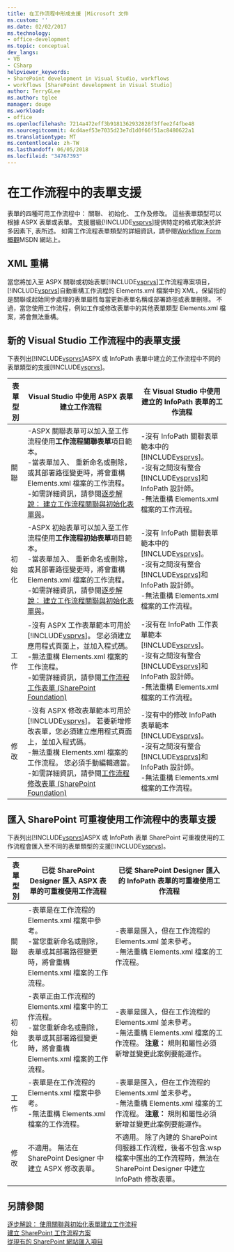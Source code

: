 ```yaml
---
title: 在工作流程中形成支援 |Microsoft 文件
ms.custom: ''
ms.date: 02/02/2017
ms.technology:
- office-development
ms.topic: conceptual
dev_langs:
- VB
- CSharp
helpviewer_keywords:
- SharePoint development in Visual Studio, workflows
- workflows [SharePoint development in Visual Studio]
author: TerryGLee
ms.author: tglee
manager: douge
ms.workload:
- office
ms.openlocfilehash: 7214a472eff3b9181362932828f3ffee2f4fbe48
ms.sourcegitcommit: 4cd4aef53e7035d23e7d1d0f66f51ac8480622a1
ms.translationtype: MT
ms.contentlocale: zh-TW
ms.lasthandoff: 06/05/2018
ms.locfileid: "34767393"
---
```

# <a name="form-support-in-workflows"></a>在工作流程中的表單支援
  表單的四種可用工作流程中： 關聯、 初始化、 工作及修改。 這些表單類型可以根據 ASPX 表單或表單。 支援層級[!INCLUDE[vsprvs](../sharepoint/includes/vsprvs-md.md)]提供特定的格式取決於許多因素下, 表所述。 如需工作流程表單類型的詳細資訊，請參閱[Workflow Form 概觀](http://go.microsoft.com/fwlink/?LinkId=185228)MSDN 網站上。  
  
## <a name="xml-refactoring"></a>XML 重構
 當您將加入至 ASPX 關聯或初始表單[!INCLUDE[vsprvs](../sharepoint/includes/vsprvs-md.md)]工作流程專案項目，[!INCLUDE[vsprvs](../sharepoint/includes/vsprvs-md.md)]自動重構工作流程的 Elements.xml 檔案中的 XML，保留指的是關聯或起始同步處理的表單屬性每當更新表單名稱或部署路徑或表單刪除。 不過，當您使用工作流程，例如工作或修改表單中的其他表單類型 Elements.xml 檔案，將會無法重構。  
  
## <a name="form-support-in-new-visual-studio-workflows"></a>新的 Visual Studio 工作流程中的表單支援
 下表列出[!INCLUDE[vsprvs](../sharepoint/includes/vsprvs-md.md)]ASPX 或 InfoPath 表單中建立的工作流程中不同的表單類型的支援[!INCLUDE[vsprvs](../sharepoint/includes/vsprvs-md.md)]。  
  
|表單型別|Visual Studio 中使用 ASPX 表單建立工作流程|在 Visual Studio 中使用建立的 InfoPath 表單的工作流程|  
|---------------|---------------------------------------------------------|-----------------------------------------------------------------|  
|關聯|-ASPX 關聯表單可以加入至工作流程使用**工作流程關聯表單**項目範本。<br />-當表單加入、 重新命名或刪除，或其部署路徑變更時，將會重構 Elements.xml 檔案的工作流程。<br />-如需詳細資訊，請參閱[逐步解說： 建立工作流程關聯與初始化表單與](../sharepoint/walkthrough-creating-a-workflow-with-association-and-initiation-forms.md)。|-沒有 InfoPath 關聯表單範本中的[!INCLUDE[vsprvs](../sharepoint/includes/vsprvs-md.md)]。<br />-沒有之間沒有整合[!INCLUDE[vsprvs](../sharepoint/includes/vsprvs-md.md)]和 InfoPath 設計師。<br />-無法重構 Elements.xml 檔案的工作流程。|  
|初始化|-ASPX 初始表單可以加入至工作流程使用**工作流程初始表單**項目範本。<br />-當表單加入、 重新命名或刪除，或其部署路徑變更時，將會重構 Elements.xml 檔案的工作流程。<br />-如需詳細資訊，請參閱[逐步解說： 建立工作流程關聯與初始化表單與](../sharepoint/walkthrough-creating-a-workflow-with-association-and-initiation-forms.md)。|-沒有 InfoPath 關聯表單範本中的[!INCLUDE[vsprvs](../sharepoint/includes/vsprvs-md.md)]。<br />-沒有之間沒有整合[!INCLUDE[vsprvs](../sharepoint/includes/vsprvs-md.md)]和 InfoPath 設計師。<br />-無法重構 Elements.xml 檔案的工作流程。|  
|工作|-沒有 ASPX 工作表單範本可用於[!INCLUDE[vsprvs](../sharepoint/includes/vsprvs-md.md)]。 您必須建立應用程式頁面上，並加入程式碼。<br />-無法重構 Elements.xml 檔案的工作流程。<br />-如需詳細資訊，請參閱[工作流程工作表單 (SharePoint Foundation)](http://go.microsoft.com/fwlink/?LinkId=187674)|-沒有在 InfoPath 工作表單範本[!INCLUDE[vsprvs](../sharepoint/includes/vsprvs-md.md)]。<br />-沒有之間沒有整合[!INCLUDE[vsprvs](../sharepoint/includes/vsprvs-md.md)]和 InfoPath 設計師。<br />-無法重構 Elements.xml 檔案的工作流程。|  
|修改|-沒有 ASPX 修改表單範本可用於[!INCLUDE[vsprvs](../sharepoint/includes/vsprvs-md.md)]。 若要新增修改表單，您必須建立應用程式頁面上，並加入程式碼。<br />-無法重構 Elements.xml 檔案的工作流程。 您必須手動編輯適當。<br />-如需詳細資訊，請參閱[工作流程修改表單 (SharePoint Foundation)](http://go.microsoft.com/fwlink/?LinkId=187675)|-沒有中的修改 InfoPath 表單範本[!INCLUDE[vsprvs](../sharepoint/includes/vsprvs-md.md)]。<br />-沒有之間沒有整合[!INCLUDE[vsprvs](../sharepoint/includes/vsprvs-md.md)]和 InfoPath 設計師。<br />-無法重構 Elements.xml 檔案的工作流程。|  
  
## <a name="form-support-in-imported-sharepoint-reusable-workflows"></a>匯入 SharePoint 可重複使用工作流程中的表單支援
 下表列出[!INCLUDE[vsprvs](../sharepoint/includes/vsprvs-md.md)]ASPX 或 InfoPath 表單 SharePoint 可重複使用的工作流程會匯入至不同的表單類型的支援[!INCLUDE[vsprvs](../sharepoint/includes/vsprvs-md.md)]。  
  
|表單型別|已從 SharePoint Designer 匯入 ASPX 表單的可重複使用工作流程|已從 SharePoint Designer 匯入的 InfoPath 表單的可重複使用工作流程|  
|---------------|-------------------------------------------------------------------------------|-----------------------------------------------------------------------------------|  
|關聯|-表單是在工作流程的 Elements.xml 檔案中參考。<br />-當您重新命名或刪除，表單或其部署路徑變更時，將會重構 Elements.xml 檔案的工作流程。|-表單是匯入，但在工作流程的 Elements.xml 並未參考。<br />-無法重構 Elements.xml 檔案的工作流程。|  
|初始化|-表單正由工作流程的 Elements.xml 檔案中的工作流程。<br />-當您重新命名或刪除，表單或其部署路徑變更時，將會重構 Elements.xml 檔案的工作流程。|-表單是匯入，但在工作流程的 Elements.xml 並未參考。<br />-無法重構 Elements.xml 檔案的工作流程。 **注意：** 規則和屬性必須新增並變更此案例要能運作。|  
|工作|-表單是在工作流程的 Elements.xml 檔案中參考。<br />-無法重構 Elements.xml 檔案的工作流程。|-表單是匯入，但在工作流程的 Elements.xml 並未參考。<br />-無法重構 Elements.xml 檔案的工作流程。 **注意：** 規則和屬性必須新增並變更此案例要能運作。|  
|修改|不適用。 無法在 SharePoint Designer 中建立 ASPX 修改表單。|不適用。 除了內建的 SharePoint 伺服器工作流程，後者不包含.wsp 檔案中匯出的工作流程時，無法在 SharePoint Designer 中建立 InfoPath 修改表單。|  
  
## <a name="see-also"></a>另請參閱
 [逐步解說： 使用關聯與初始化表單建立工作流程](../sharepoint/walkthrough-creating-a-workflow-with-association-and-initiation-forms.md)   
 [建立 SharePoint 工作流程方案](../sharepoint/creating-sharepoint-workflow-solutions.md)   
 [從現有的 SharePoint 網站匯入項目](../sharepoint/importing-items-from-an-existing-sharepoint-site.md)  
  
  
